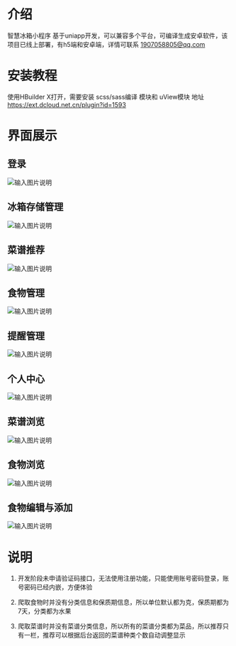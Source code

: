# 介绍
智慧冰箱小程序 基于uniapp开发，可以兼容多个平台，可编译生成安卓软件，该项目已线上部署，有h5端和安卓端，详情可联系 1907058805@qq.com

# 安装教程

使用HBuilder X打开，需要安装 scss/sass编译 模块和 uView模块 地址 https://ext.dcloud.net.cn/plugin?id=1593

# 界面展示

## 登录
![输入图片说明](about/%E7%99%BB%E5%BD%95.png)
## 冰箱存储管理
![输入图片说明](about/%E5%86%B0%E7%AE%B1%E5%AD%98%E5%82%A8%E7%AE%A1%E7%90%86.png)
## 菜谱推荐
![输入图片说明](about/%E8%8F%9C%E8%B0%B1%E6%8E%A8%E8%8D%90.png)
## 食物管理
![输入图片说明](about/%E9%A3%9F%E7%89%A9%E7%AE%A1%E7%90%86.png)
## 提醒管理
![输入图片说明](about/%E6%8F%90%E9%86%92%E7%AE%A1%E7%90%86.png)
## 个人中心
![输入图片说明](about/%E4%B8%AA%E4%BA%BA%E4%B8%AD%E5%BF%83.png)
## 菜谱浏览
![输入图片说明](about/%E8%8F%9C%E8%B0%B1%E6%B5%8F%E8%A7%88.png)
## 食物浏览
![输入图片说明](about/%E9%A3%9F%E7%89%A9%E6%B5%8F%E8%A7%88.png)
## 食物编辑与添加
![输入图片说明](about/%E9%A3%9F%E7%89%A9%E7%BC%96%E8%BE%91%E4%B8%8E%E6%B7%BB%E5%8A%A0.png)

# 说明

1. 开发阶段未申请验证码接口，无法使用注册功能，只能使用账号密码登录，账号密码已经内嵌，方便体验

2. 爬取食物时并没有分类信息和保质期信息，所以单位默认都为克，保质期都为7天，分类都为水果

3. 爬取菜谱时并没有菜谱分类信息，所以所有的菜谱分类都为菜品，所以推荐只有一栏，推荐可以根据后台返回的菜谱种类个数自动调整显示

